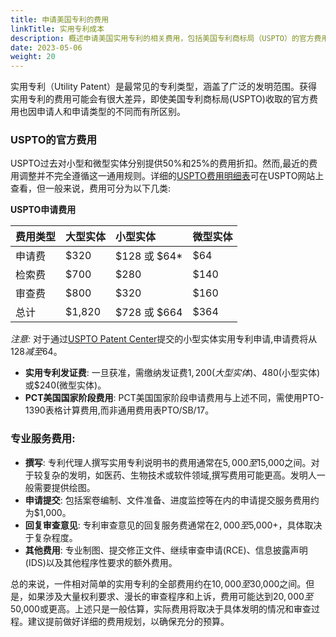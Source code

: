 ```yaml
---
title: 申请美国专利的费用
linkTitle: 实用专利成本
description: 概述申请美国实用专利的相关费用，包括美国专利商标局（USPTO）的官方费用和专业服务费用。USPTO的费用因申请人类型（大型实体、小型实体、微型实体）而异，涵盖申请费、检索费、审查费等。此外，文章还提及了获得专利授权后需缴纳的发证费，以及PCT美国国家阶段申请的特别费用。专业服务费用包括撰写专利说明书、提交申请、回复审查意见等，总体费用可能从$10,000至$30,000不等，对于复杂发明或漫长审查过程，费用更是可达$20,000至$50,000或更高。文章强调了提前进行详细费用规划的重要性，以确保申请过程中有足够预算。
date: 2023-05-06
weight: 20
---
```

实用专利（Utility Patent）是最常见的专利类型，涵盖了广泛的发明范围。获得实用专利的费用可能会有很大差异，即使美国专利商标局(USPTO)收取的官方费用也因申请人和申请类型的不同而有所区别。

### USPTO的官方费用

USPTO过去对小型和微型实体分别提供50%和25%的费用折扣。然而,最近的费用调整并不完全遵循这一通用规则。详细的[USPTO费用明细表](https://www.uspto.gov/learning-and-resources/fees-and-payment/uspto-fee-schedule)可在USPTO网站上查看，但一般来说，费用可分为以下几类:

**USPTO申请费用**

| 费用类型 | 大型实体 | 小型实体 | 微型实体 |
| :--- | :--- | :--- | :--- |
| 申请费 | $320 | $128 或 $64* | $64 |
| 检索费 | $700 | $280 | $140 |
| 审查费 | $800 | $320 | $160 |
| 总计 | $1,820 | $728 或 $664 | $364 |

*注意:* 对于通过[USPTO Patent Center](https://patentcenter.uspto.gov/)提交的小型实体实用专利申请,申请费将从$128减至$64。

- **实用专利发证费**: 一旦获准，需缴纳发证费$1,200(大型实体)、$480(小型实体)或$240(微型实体)。
- **PCT美国国家阶段费用**: PCT美国国家阶段申请费用与上述不同，需使用PTO-1390表格计算费用,而非通用费用表PTO/SB/17。

### 专业服务费用:

- **撰写**: 专利代理人撰写实用专利说明书的费用通常在$5,000至$15,000之间。对于较复杂的发明，如医药、生物技术或软件领域,撰写费用可能更高。发明人一般需要提供绘图。
- **申请提交**: 包括案卷编制、文件准备、进度监控等在内的申请提交服务费用约为$1,000。
- **回复审查意见**: 专利审查意见的回复服务费通常在$2,000至$5,000+，具体取决于复杂程度。
- **其他费用**: 专业制图、提交修正文件、继续审查申请(RCE)、信息披露声明(IDS)以及其他程序性要求的额外费用。

总的来说，一件相对简单的实用专利的全部费用约在$10,000至$30,000之间。但是，如果涉及大量权利要求、漫长的审查程序和上诉，费用可能达到$20,000至$50,000或更高。上述只是一般估算，实际费用将取决于具体发明的情况和审查过程。建议提前做好详细的费用规划，以确保充分的预算。

